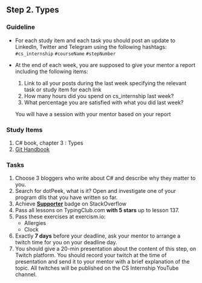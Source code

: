 ## Step 2. Types

### Guideline

- For each study item and each task you should post an update to LinkedIn, Twitter and Telegram using the following hashtags:
`#cs_internship`
`#courseName`
`#stepNumber`

- At the end of each week, you are supposed to give your mentor a report including the following items:
  1. Link to all your posts during the last week specifying the relevant task or study item for each link
  2. How many hours did you spend on cs_internship last week?
  3. What percentage you are satisfied with what you did last week?

  You will have a session with your mentor based on your report

### Study Items  <!-- omit in toc -->

 1. C# book, chapter 3 : Types
 2. [Git Handbook](https://guides.github.com/introduction/git-handbook/)

### Tasks  <!-- omit in toc -->
 1. Choose 3 bloggers who write about C# and describe why they matter to you.
 2. Search for dotPeek, what is it? Open and investigate one of your program dlls that you have written so far.
 3. Achieve [**Supporter**](https://stackoverflow.com/help/badges/6/supporter) badge on StackOverflow
 4. Pass all lessons on TypingClub.com **with 5 stars** up to lesson 137.
 5. Pass these exercises at exercism.io:
    - Allergies
    - Clock
 7. Exactly **7 days** before your deadline, ask your mentor to arrange a twitch time for you on your deadline day.
 8. You should give a 20-min presentation about the content of this step, on Twitch platform. You should record your twitch at the time of presentation and send it to your mentor with a brief explanation of the topic. All twitches will be published on the CS Internship YouTube channel.

